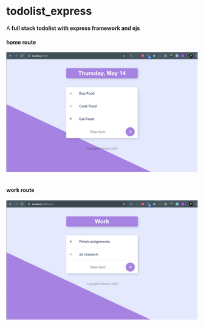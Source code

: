 # todolist_express
A <strong>full stack<strong> todolist with express framework and ejs
<br>
<h4>home route</h4>
<img src="img/prev_img1.jpg">
<br><br>
<h4>work route</h4>
<img src="img/prev_img2.jpg">
